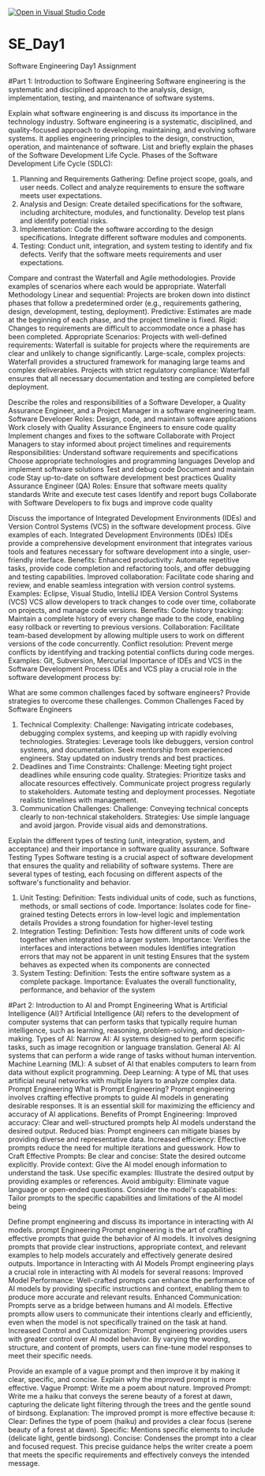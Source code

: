 [![Open in Visual Studio Code](https://classroom.github.com/assets/open-in-vscode-2e0aaae1b6195c2367325f4f02e2d04e9abb55f0b24a779b69b11b9e10269abc.svg)](https://classroom.github.com/online_ide?assignment_repo_id=15567527&assignment_repo_type=AssignmentRepo)
# SE_Day1
Software Engineering Day1 Assignment

#Part 1: Introduction to Software Engineering
Software engineering is the systematic and disciplined approach to the analysis, design, implementation, testing, and maintenance of software systems.

Explain what software engineering is and discuss its importance in the technology industry.
Software engineering is a systematic, disciplined, and quality-focused approach to developing, maintaining, and evolving software systems. It applies engineering principles to the design, construction, operation, and maintenance of software.
List and briefly explain the phases of the Software Development Life Cycle.
Phases of the Software Development Life Cycle (SDLC):
1. Planning and Requirements Gathering:
Define project scope, goals, and user needs.
Collect and analyze requirements to ensure the software meets user expectations.
2. Analysis and Design:
Create detailed specifications for the software, including architecture, modules, and functionality.
Develop test plans and identify potential risks.
3. Implementation:
Code the software according to the design specifications.
Integrate different software modules and components.
4. Testing:
Conduct unit, integration, and system testing to identify and fix defects.
Verify that the software meets requirements and user expectations.

Compare and contrast the Waterfall and Agile methodologies. Provide examples of scenarios where each would be appropriate.
Waterfall Methodology
Linear and sequential: Projects are broken down into distinct phases that follow a predetermined order (e.g., requirements gathering, design, development, testing, deployment).
Predictive: Estimates are made at the beginning of each phase, and the project timeline is fixed.
Rigid: Changes to requirements are difficult to accommodate once a phase has been completed.
Appropriate Scenarios:
Projects with well-defined requirements: Waterfall is suitable for projects where the requirements are clear and unlikely to change significantly.
Large-scale, complex projects: Waterfall provides a structured framework for managing large teams and complex deliverables.
Projects with strict regulatory compliance: Waterfall ensures that all necessary documentation and testing are completed before deployment.

Describe the roles and responsibilities of a Software Developer, a Quality Assurance Engineer, and a Project Manager in a software engineering team.
Software Developer
Roles:
Design, code, and maintain software applications
Work closely with Quality Assurance Engineers to ensure code quality
Implement changes and fixes to the software
Collaborate with Project Managers to stay informed about project timelines and requirements
Responsibilities:
Understand software requirements and specifications
Choose appropriate technologies and programming languages
Develop and implement software solutions
Test and debug code
Document and maintain code
Stay up-to-date on software development best practices
Quality Assurance Engineer (QA)
Roles:
Ensure that software meets quality standards
Write and execute test cases
Identify and report bugs
Collaborate with Software Developers to fix bugs and improve code quality

Discuss the importance of Integrated Development Environments (IDEs) and Version Control Systems (VCS) in the software development process. Give examples of each.
Integrated Development Environments (IDEs)
IDEs provide a comprehensive development environment that integrates various tools and features necessary for software development into a single, user-friendly interface.
Benefits:
Enhanced productivity: Automate repetitive tasks, provide code completion and refactoring tools, and offer debugging and testing capabilities.
Improved collaboration: Facilitate code sharing and review, and enable seamless integration with version control systems.
Examples: Eclipse, Visual Studio, IntelliJ IDEA
Version Control Systems (VCS)
VCS allow developers to track changes to code over time, collaborate on projects, and manage code versions.
Benefits:
Code history tracking: Maintain a complete history of every change made to the code, enabling easy rollback or reverting to previous versions.
Collaboration: Facilitate team-based development by allowing multiple users to work on different versions of the code concurrently.
Conflict resolution: Prevent merge conflicts by identifying and tracking potential conflicts during code merges.
Examples: Git, Subversion, Mercurial
Importance of IDEs and VCS in the Software Development Process
IDEs and VCS play a crucial role in the software development process by:

What are some common challenges faced by software engineers? Provide strategies to overcome these challenges.
Common Challenges Faced by Software Engineers
1. Technical Complexity:
Challenge: Navigating intricate codebases, debugging complex systems, and keeping up with rapidly evolving technologies. Strategies:
Leverage tools like debuggers, version control systems, and documentation.
Seek mentorship from experienced engineers.
Stay updated on industry trends and best practices.
2. Deadlines and Time Constraints:
Challenge: Meeting tight project deadlines while ensuring code quality. Strategies:
Prioritize tasks and allocate resources effectively.
Communicate project progress regularly to stakeholders.
Automate testing and deployment processes.
Negotiate realistic timelines with management.
3. Communication Challenges:
Challenge: Conveying technical concepts clearly to non-technical stakeholders. Strategies:
Use simple language and avoid jargon.
Provide visual aids and demonstrations.

Explain the different types of testing (unit, integration, system, and acceptance) and their importance in software quality assurance.
Software Testing Types
Software testing is a crucial aspect of software development that ensures the quality and reliability of software systems. There are several types of testing, each focusing on different aspects of the software's functionality and behavior.
1. Unit Testing:
Definition: Tests individual units of code, such as functions, methods, or small sections of code.
Importance:
Isolates code for fine-grained testing
Detects errors in low-level logic and implementation details
Provides a strong foundation for higher-level testing
2. Integration Testing:
Definition: Tests how different units of code work together when integrated into a larger system.
Importance:
Verifies the interfaces and interactions between modules
Identifies integration errors that may not be apparent in unit testing
Ensures that the system behaves as expected when its components are connected
3. System Testing:
Definition: Tests the entire software system as a complete package.
Importance:
Evaluates the overall functionality, performance, and behavior of the system

#Part 2: Introduction to AI and Prompt Engineering
What is Artificial Intelligence (AI)?
Artificial Intelligence (AI) refers to the development of computer systems that can perform tasks that typically require human intelligence, such as learning, reasoning, problem-solving, and decision-making.
Types of AI:
Narrow AI: AI systems designed to perform specific tasks, such as image recognition or language translation.
General AI: AI systems that can perform a wide range of tasks without human intervention.
Machine Learning (ML): A subset of AI that enables computers to learn from data without explicit programming.
Deep Learning: A type of ML that uses artificial neural networks with multiple layers to analyze complex data.
Prompt Engineering
What is Prompt Engineering?
Prompt engineering involves crafting effective prompts to guide AI models in generating desirable responses. It is an essential skill for maximizing the efficiency and accuracy of AI applications.
Benefits of Prompt Engineering:
Improved accuracy: Clear and well-structured prompts help AI models understand the desired output.
Reduced bias: Prompt engineers can mitigate biases by providing diverse and representative data.
Increased efficiency: Effective prompts reduce the need for multiple iterations and guesswork.
How to Craft Effective Prompts:
Be clear and concise: State the desired outcome explicitly.
Provide context: Give the AI model enough information to understand the task.
Use specific examples: Illustrate the desired output by providing examples or references.
Avoid ambiguity: Eliminate vague language or open-ended questions.
Consider the model's capabilities: Tailor prompts to the specific capabilities and limitations of the AI model being 

Define prompt engineering and discuss its importance in interacting with AI models.
prompt Engineering
Prompt engineering is the art of crafting effective prompts that guide the behavior of AI models. It involves designing prompts that provide clear instructions, appropriate context, and relevant examples to help models accurately and effectively generate desired outputs.
Importance in Interacting with AI Models
Prompt engineering plays a crucial role in interacting with AI models for several reasons:
Improved Model Performance: Well-crafted prompts can enhance the performance of AI models by providing specific instructions and context, enabling them to produce more accurate and relevant results.
Enhanced Communication: Prompts serve as a bridge between humans and AI models. Effective prompts allow users to communicate their intentions clearly and efficiently, even when the model is not specifically trained on the task at hand.
Increased Control and Customization: Prompt engineering provides users with greater control over AI model behavior. By varying the wording, structure, and content of prompts, users can fine-tune model responses to meet their specific needs.

Provide an example of a vague prompt and then improve it by making it clear, specific, and concise. Explain why the improved prompt is more effective.
Vague Prompt: Write me a poem about nature.
Improved Prompt: Write me a haiku that conveys the serene beauty of a forest at dawn, capturing the delicate light filtering through the trees and the gentle sound of birdsong.
Explanation: The improved prompt is more effective because it:
Clear: Defines the type of poem (haiku) and provides a clear focus (serene beauty of a forest at dawn).
Specific: Mentions specific elements to include (delicate light, gentle birdsong).
Concise: Condenses the prompt into a clear and focused request.
This precise guidance helps the writer create a poem that meets the specific requirements and effectively conveys the intended message.
